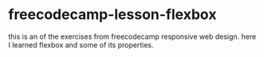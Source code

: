 # freecodecamp-lesson-flexbox
this is an of the exercises from freecodecamp responsive web design.
here I learned flexbox and some of its properties.

